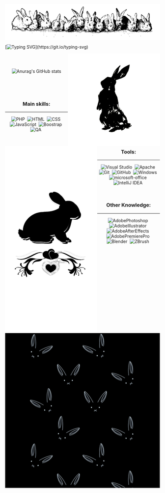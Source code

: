 <img align="center" src="Banner1.jpg"/>

[![Typing SVG](https://readme-typing-svg.demolab.com?font=Poppins&size=120&pause=800&color=000000&background=FFFFFF&center=true&vCenter=true&width=2011&height=300&lines=Hello!;I'm+EGGzin;or+Eliel%2C+if+you+want;I'm+a+Developer;And+a+QA;I+love+bunnies;Love+coffee;And+studying!)](https://git.io/typing-svg)

<div align="center">
<div>
<img width=300 src="Coelho1.jpg" align="right">
</div>

<br><br>

![Anurag's GitHub stats](https://github-readme-stats.vercel.app/api?username=EGGzin0402&show_icons=true&theme=dark)

</div>

<div align="center">

<div>
<br><br><br>
<img width=300 src="Coelho2.jpg" align="left">
</div>

<div>
  
  ### Main skills:
  
---

<p align="center">

![PHP](https://img.shields.io/badge/-PHP-FFFFFF?style=for-the-badge&logo=php&labelColor=000000&textColor=000000)&nbsp;
![HTML](https://img.shields.io/badge/-HTML-FFFFFF?style=for-the-badge&logo=html5&labelColor=000000)&nbsp;
![CSS](https://img.shields.io/badge/-CSS-FFFFFF?style=for-the-badge&logo=CSS3&logoColor=1572B6&labelColor=000000)&nbsp;
![JavaScript](https://img.shields.io/badge/-JavaScript-FFFFFF?style=for-the-badge&logo=javascript&labelColor=000000&textColor=000000)&nbsp;
![Boostrap](https://img.shields.io/badge/-boostrap-FFFFFF?style=for-the-badge&logo=bootstrap&labelColor=000000)&nbsp;
![QA](https://img.shields.io/badge/-Quality%20Assurance-FFFFFF?style=for-the-badge&labelColor=000000)&nbsp;

</p>

<br>

### Tools: 

---

<p align="center">

![Visual Studio](https://img.shields.io/badge/-Visual%20Studio-FFFFFF?style=for-the-badge&logo=visual-studio&logoColor=C8A2C8&labelColor=000000)&nbsp;
![Apache](https://img.shields.io/badge/-Apache-FFFFFF?style=for-the-badge&logo=mysql&labelColor=000000)&nbsp;
![Git](https://img.shields.io/badge/-Git-FFFFFF?style=for-the-badge&logo=git&labelColor=000000)&nbsp;
![GitHub](https://img.shields.io/badge/-GitHub-FFFFFF?style=for-the-badge&logo=github&labelColor=000000)&nbsp;
![Windows](https://img.shields.io/badge/-Windows-FFFFFF?style=for-the-badge&logo=windows&labelColor=000000)&nbsp;
![microsoft-office](https://img.shields.io/badge/-microsoft_office-FFFFFF?style=for-the-badge&logo=microsoft-office&labelColor=000000)&nbsp;
![IntelliJ IDEA](https://img.shields.io/badge/IntelliJIDEA-FFFFFF.svg?style=for-the-badge&logo=intellij-idea&logoColor=white&labelColor=000000)&nbsp;


</p>

<br>

### Other Knowledge: 

---

<p align="center">

![AdobePhotoshop](https://img.shields.io/badge/-adobe%20photoshop%20-FFFFFF?style=for-the-badge&logo=adobe%20photoshop&labelColor=000000&textColor=000000)&nbsp;
![AdobeIllustrator](https://img.shields.io/badge/-adobe%20illustrator%20-FFFFFF?style=for-the-badge&logo=adobe%20illustrator&labelColor=000000&textColor=000000)&nbsp;
![AdobeAfterEffects](https://img.shields.io/badge/-adobe%20after%20effects%20-FFFFFF?style=for-the-badge&logo=adobe%20after%20effects&labelColor=000000&textColor=000000)&nbsp;
![AdobePremierePro](https://img.shields.io/badge/-adobe%20premiere%20pro%20-FFFFFF?style=for-the-badge&logo=adobe%20premiere%20pro&labelColor=000000&textColor=000000)&nbsp;
![Blender](https://img.shields.io/badge/-blender-FFFFFF?style=for-the-badge&logo=blender&labelColor=000000&textColor=000000)&nbsp;
![ZBrush](https://img.shields.io/badge/-zbrush-FFFFFF?style=for-the-badge&logo=zbrush&labelColor=000000&textColor=000000)&nbsp;

</p>

</div>

<img width=2011 align="center" src="Background1.jpg"/>
